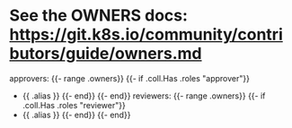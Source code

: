 # See the OWNERS docs: https://git.k8s.io/community/contributors/guide/owners.md
approvers:
{{- range .owners}}
{{- if .coll.Has .roles "approver"}}
- {{ .alias }}
{{- end}}
{{- end}}
reviewers:
{{- range .owners}}
  {{- if .coll.Has .roles "reviewer"}}
- {{ .alias }}
{{- end}}
{{- end}}